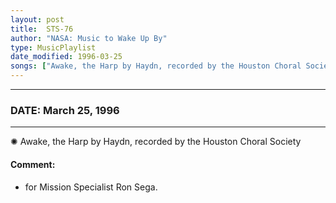 ```yaml
---
layout: post
title:  STS-76
author: "NASA: Music to Wake Up By"
type: MusicPlaylist
date_modified: 1996-03-25
songs: ["Awake, the Harp by Haydn, recorded by the Houston Choral Society"]
---
```


----
### DATE: March 25, 1996
----
✺ Awake, the Harp by Haydn, recorded by the Houston Choral Society

#### Comment:
* for Mission Specialist Ron Sega.



<br/>
<center>
	<a target="_blank"
	   href="https://twitter.com/intent/tweet?hashtags=Space,NASA,Playlist,NASAWakeupCalls,SpaceProgram&text={{ page.author}}, '{{ page.songs.first }}' {{ page.title }}, {{ page.date | date: '%B %d, %Y' }}. {{ site.url }}{{ page.url }}&via=nasawakeupcalls"><i class="fab fa-twitter" alt="Tweet this page" style="font-size: 1.3em;"></i></a>
	&nbsp; 	<i class="fas fa-user-astronaut" style="font-size: 1.5em;"></i> &nbsp;
    <a type="amzn" search="'Awake, the Harp by Haydn, recorded by the Houston Choral Society'" category="popular music">
    <i class="fab fa-amazon" style="font-size: 1.3em;"></i></a>
</center>
